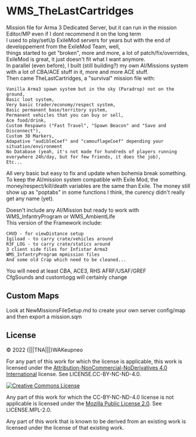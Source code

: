 # WMS_TheLastCartridges

Mission file for Arma 3 Dedicated Server, but it can run in the mission Editor/MP even if I dont recommend it on the long term<br/>
I used to play/setUp ExileMod servers for years but with the end of developpement from the ExileMod Team, well,<br/>
things started to get "broken", more and more, a lot of patch/fix/overrides, ExileMod is great, it just doesn't fit what I want anymore.<br/>
In parallel (even before), I built (still building?) my own AI/Missions system with a lot of CBA/ACE stuff in it, more and more ACE stuff.<br/>
Then came TheLastCartridges, a "survival" mission file with:<br/>

    Vanilla Arma3 spawn system but in the sky (Paradrop) not on the ground,
    Basic loot system,
    Very basic trader/economy/respect system,
    Basic permanent base/territory system,
    Permanent vehicles that you can buy or sell,
    Ace food/drink,
    Custom Respawns ("Fast Travel", "Spawn Beacon" and "Save and Disconnect"),
    Custom 3D Markers,
    Adapative "audibleCoef" and "camouflageCoef" depending your situation/environment
    No Database (yeah, it's not made for hundreds of players running everywhere 24h/day, but for few friends, it does the job),
    Etc...

All very basic but easy to fix and update when bohemia break something.<br/>
To keep the AI/mission system compatible with Exile Mod, the money/respect/kill/death variables are the same than Exile.
The money still show up as "poptabs" in some functions I think, the curency didn't really get any name (yet).

Doesn't include any AI/Mission but ready to work with WMS_InfantryProgram or WMS_AmbientLife<br/>
This version of the Framework include:

    CHVD - for viewDistance setup
    Igiload - to carry crate/vehicles around
    R3F_LOG - to carry crate/statics around
    3 client side files for Infistar Arma3
    WMS_InfantryProgram mpmission files
    And some old Crap which need to be cleaned...

You will need at least CBA, ACE3, RHS AFRF/USAF/GREF<br/>
CfgSounds and custom\ogg will certainly change<br/>

## Custom Maps

Look at NewMissionsFileSetup.md to create your own server config/map and then export a mission.sqm<br/>

## License

&copy; 2022 {|||TNA|||}WAKeupneo

For any part of this work for which the license is applicable, this work is licensed under the [Attribution-NonCommercial-NoDerivatives 4.0 International](http://creativecommons.org/licenses/by-nc-nd/4.0/) license. See LICENSE.CC-BY-NC-ND-4.0.

<a rel="license" href="http://creativecommons.org/licenses/by-nc-nd/4.0/"><img alt="Creative Commons License" style="border-width:0" src="https://i.creativecommons.org/l/by-nc-nd/4.0/88x31.png" /></a>

Any part of this work for which the CC-BY-NC-ND-4.0 license is not applicable is licensed under the [Mozilla Public License 2.0](https://www.mozilla.org/en-US/MPL/2.0/). See LICENSE.MPL-2.0.

Any part of this work that is known to be derived from an existing work is licensed under the license of that existing work.
